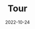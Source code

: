---
title: Tour
date: 2022-10-24
type: landing

sections:
  - block: slider
    content:
      slides:
        
        - title: 즐거운 학교 생활
          content: '전북대학교 IT정보공학과에서의 성장 기록'
          align: center
          background:
            image:
              filename: school.png 
              filters:
                brightness: 0.7
            position: center
            color: '#FFFFFF' 

        - title: 개발자가 되어가는 길
          content: '새로운 기술을 배우고 적용하며 꿈을 향해 나아갑니다.'
          align: center
          background:
            image:
              filename: coding.png
              filters:
                brightness: 0.7
            position: center
            color: '#FFFFFF' 

       
        - title: 스트레스 해소를 위한 취미생활
          content: '코딩 외의 다양한 활동으로 삶의 균형을 맞춥니다.'
          align: center
          background:
            image:
              filename: hobby.png 
              filters:
                brightness: 0.7
            position: center
            color: '#FFFFFF' 

    design:
      
      is_fullscreen: true
      
      loop: false
      
      interval: 5000
---